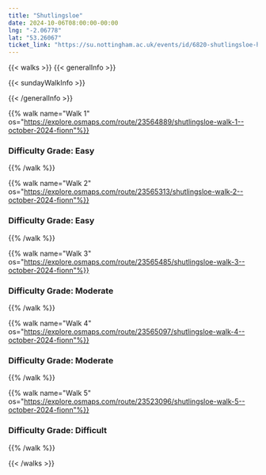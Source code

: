 ```yaml
---
title: "Shutlingsloe"
date: 2024-10-06T08:00:00-00:00
lng: "-2.06778"
lat: "53.26067"
ticket_link: "https://su.nottingham.ac.uk/events/id/6820-shutlingsloe-hike"
---
```




{{< walks >}}
{{< generalInfo >}}

{{< sundayWalkInfo >}}

{{< /generalInfo >}}

{{% walk name="Walk 1" os="https://explore.osmaps.com/route/23564889/shutlingsloe-walk-1--october-2024-fionn"%}}

### Difficulty Grade: **Easy**

{{% /walk %}}

{{% walk name="Walk 2" os="https://explore.osmaps.com/route/23565313/shutlingsloe-walk-2--october-2024-fionn"%}}

### Difficulty Grade: **Easy**

{{% /walk %}}

{{% walk name="Walk 3" os="https://explore.osmaps.com/route/23565485/shutlingsloe-walk-3--october-2024-fionn"%}}

### Difficulty Grade: **Moderate**

{{% /walk %}}

{{% walk name="Walk 4" os="https://explore.osmaps.com/route/23565097/shutlingsloe-walk-4--october-2024-fionn"%}}

### Difficulty Grade: **Moderate**

{{% /walk %}}

{{% walk name="Walk 5" os="https://explore.osmaps.com/route/23523096/shutlingsloe-walk-5--october-2024-fionn"%}}

### Difficulty Grade: **Difficult**

{{% /walk %}}

{{< /walks >}}